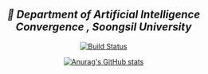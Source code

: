 <div align = center>
  
## _👋 Department of Artificial Intelligence Convergence , Soongsil University_

[![Build Status](https://travis-ci.org/joemccann/dillinger.svg?branch=master)](https://travis-ci.org/joemccann/dillinger)

[![Anurag's GitHub stats](https://github-readme-stats.vercel.app/api?username=iamyeongg)](https://github.com/iamyeongg/github-readme-stats)

</div>
